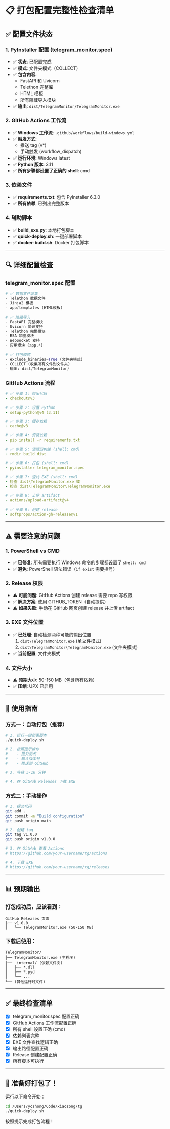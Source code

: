 # 📋 打包配置完整性检查清单

## ✅ 配置文件状态

### 1. PyInstaller 配置 (telegram_monitor.spec)
- ✅ **状态**: 已配置完成
- ✅ **模式**: 文件夹模式（COLLECT）
- ✅ **包含内容**:
  - FastAPI 和 Uvicorn
  - Telethon 完整库
  - HTML 模板
  - 所有隐藏导入模块
- ✅ **输出**: `dist/TelegramMonitor/TelegramMonitor.exe`

### 2. GitHub Actions 工作流
- ✅ **Windows 工作流**: `.github/workflows/build-windows.yml`
- ✅ **触发方式**: 
  - 推送 tag (v*)
  - 手动触发 (workflow_dispatch)
- ✅ **运行环境**: Windows latest
- ✅ **Python 版本**: 3.11
- ✅ **所有步骤都设置了正确的 shell**: cmd

### 3. 依赖文件
- ✅ **requirements.txt**: 包含 PyInstaller 6.3.0
- ✅ **所有依赖**: 已列出完整版本

### 4. 辅助脚本
- ✅ **build_exe.py**: 本地打包脚本
- ✅ **quick-deploy.sh**: 一键部署脚本
- ✅ **docker-build.sh**: Docker 打包脚本

---

## 🔍 详细配置检查

### telegram_monitor.spec 配置

```python
# ✅ 数据文件收集
- Telethon 数据文件
- Jinja2 模板  
- app/templates (HTML模板)

# ✅ 隐藏导入
- FastAPI 完整模块
- Uvicorn 协议支持
- Telethon 完整模块
- RSA 加密模块
- WebSocket 支持
- 应用模块 (app.*)

# ✅ 打包模式
- exclude_binaries=True (文件夹模式)
- COLLECT (收集所有文件到文件夹)
- 输出: dist/TelegramMonitor/
```

### GitHub Actions 流程

```yaml
# ✅ 步骤 1: 检出代码
- checkout@v3

# ✅ 步骤 2: 设置 Python
- setup-python@v4 (3.11)

# ✅ 步骤 3: 缓存依赖
- cache@v3

# ✅ 步骤 4: 安装依赖
- pip install -r requirements.txt

# ✅ 步骤 5: 清理旧构建 (shell: cmd)
- rmdir build dist

# ✅ 步骤 6: 打包 (shell: cmd)
- pyinstaller telegram_monitor.spec

# ✅ 步骤 7: 查找 EXE (shell: cmd)
- 检查 dist\TelegramMonitor.exe 或
- 检查 dist\TelegramMonitor\TelegramMonitor.exe

# ✅ 步骤 8: 上传 artifact
- actions/upload-artifact@v4

# ✅ 步骤 9: 创建 release
- softprops/action-gh-release@v1
```

---

## ⚠️ 需要注意的问题

### 1. PowerShell vs CMD
- ✅ **已修复**: 所有需要执行 Windows 命令的步骤都设置了 `shell: cmd`
- ✅ **避免**: PowerShell 语法错误（`if exist` 需要括号）

### 2. Release 权限
- ⚠️ **可能问题**: GitHub Actions 创建 release 需要 repo 写权限
- ✅ **解决方案**: 使用 GITHUB_TOKEN（自动提供）
- ⚠️ **如果失败**: 手动在 GitHub 网页创建 release 并上传 artifact

### 3. EXE 文件位置
- ✅ **已处理**: 自动检测两种可能的输出位置
  1. `dist\TelegramMonitor.exe` (单文件模式)
  2. `dist\TelegramMonitor\TelegramMonitor.exe` (文件夹模式)
- ✅ **当前配置**: 文件夹模式

### 4. 文件大小
- ⚠️ **预期大小**: 50-150 MB（包含所有依赖）
- ✅ **压缩**: UPX 已启用

---

## 🚀 使用指南

### 方式一：自动打包（推荐）

```bash
# 1. 运行一键部署脚本
./quick-deploy.sh

# 2. 按照提示操作
#    - 提交更改
#    - 输入版本号
#    - 推送到 GitHub

# 3. 等待 5-10 分钟

# 4. 在 GitHub Releases 下载 EXE
```

### 方式二：手动操作

```bash
# 1. 提交代码
git add .
git commit -m "Build configuration"
git push origin main

# 2. 创建 tag
git tag v1.0.0
git push origin v1.0.0

# 3. 在 GitHub 查看 Actions
# https://github.com/your-username/tg/actions

# 4. 下载 EXE
# https://github.com/your-username/tg/releases
```

---

## 📊 预期输出

### 打包成功后，应该看到：

```
GitHub Releases 页面
├── v1.0.0
│   └── TelegramMonitor.exe (50-150 MB)
```

### 下载后使用：

```
TelegramMonitor/
├── TelegramMonitor.exe (主程序)
├── _internal/ (依赖文件夹)
│   ├── *.dll
│   ├── *.pyd
│   └── ...
└── (其他运行时文件)
```

---

## ✅ 最终检查清单

- [x] telegram_monitor.spec 配置正确
- [x] GitHub Actions 工作流配置正确
- [x] 所有 shell 设置正确 (cmd)
- [x] 依赖列表完整
- [x] EXE 文件查找逻辑正确
- [x] 输出路径配置正确
- [x] Release 创建配置正确
- [x] 所有脚本可执行

---

## 🎉 准备好打包了！

运行以下命令开始：

```bash
cd /Users/yczhong/Code/xiaozong/tg
./quick-deploy.sh
```

按照提示完成打包流程！

